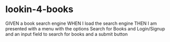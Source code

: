 # lookin-4-books

GIVEN a book search engine
WHEN I load the search engine
THEN I am presented with a menu with the options Search for Books and Login/Signup and an input field to search for books and a submit button
